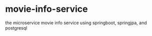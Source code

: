 # movie-info-service
the microservice movie info service using springboot, springjpa, and postgresql
